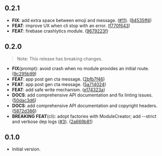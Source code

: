 ## 0.2.1

 - **FIX**: add extra space between emoji and message. ([#11](https://github.com/saymyframe/smf_flutter_cli/issues/11)). ([84535ff4](https://github.com/saymyframe/smf_flutter_cli/commit/84535ff47ac322e587ef3921372060f94f9fd443))
 - **FEAT**: improve UX when cli stop with an error. ([f770f643](https://github.com/saymyframe/smf_flutter_cli/commit/f770f64307515a0ce9252d7c4fd55a3a1d082c84))
 - **FEAT**: firebase crashlytics module. ([9679223f](https://github.com/saymyframe/smf_flutter_cli/commit/9679223f6f635e3d98a88fa671fc9fb6ff1c30fb))

## 0.2.0

> Note: This release has breaking changes.

 - **FIX**(prompt): avoid crash when no module provides an initial route. ([9c295b99](https://github.com/saymyframe/smf_flutter_cli/commit/9c295b997c903792cbafda7ffb7aefcaa0907d5c))
 - **FEAT**: app post gen cta message. ([2bfb7f46](https://github.com/saymyframe/smf_flutter_cli/commit/2bfb7f467c7df6472a756e9f307185d0ad9ff6cb))
 - **FEAT**: app post gen cta message. ([5a714024](https://github.com/saymyframe/smf_flutter_cli/commit/5a71402475e1c022caacb143d4d1c34332b7a28b))
 - **FEAT**: add safe write mechanism. ([e174323a](https://github.com/saymyframe/smf_flutter_cli/commit/e174323a77a297febc13ba1285e992c3f015f297))
 - **DOCS**: add comprehensive API documentation and fix linting issues. ([50dac3d6](https://github.com/saymyframe/smf_flutter_cli/commit/50dac3d656302140dc3191b8e21f104890818a6a))
 - **DOCS**: add comprehensive API documentation and copyright headers. ([5872d386](https://github.com/saymyframe/smf_flutter_cli/commit/5872d3860e5035bd74005f464b77093bd55a58b8))
 - **BREAKING** **FEAT**(cli): adopt factories with ModuleCreator; add --strict and verbose dep logs ([#3](https://github.com/saymyframe/smf_flutter_cli/issues/3)). ([2a669b81](https://github.com/saymyframe/smf_flutter_cli/commit/2a669b8138c4e742622de36741d6d96229b214d2))

## 0.1.0

- Initial version.
